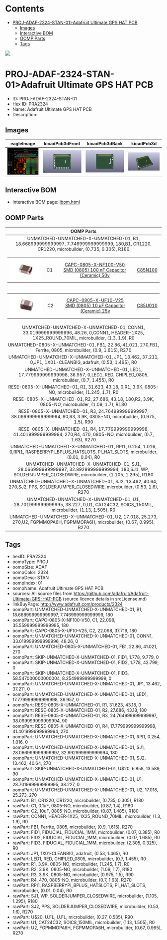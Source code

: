 



Contents
========

* [PROJ-ADAF-2324-STAN-01>Adafruit Ultimate GPS HAT PCB](#proj-adaf-2324-stan-01adafruit-ultimate-gps-hat-pcb)
	* [Images](#images)
	* [Interactive BOM](#interactive-bom)
	* [OOMP Parts](#oomp-parts)
	* [Tags](#tags)
  
![][im]
# PROJ-ADAF-2324-STAN-01>Adafruit Ultimate GPS HAT PCB

- ID: PROJ-ADAF-2324-STAN-01
- Hex ID: PRA2324
- Name: Adafruit Ultimate GPS HAT PCB
- Description: 

## Images
  
  

|eagleImage|kicadPcb3dFront|kicadPcb3dBack|kicadPcb3d|
| :---: | :---: | :---: | :---: |
|[![eagleImage](eagleImage_140.png)](eagleImage_600.png)|[![kicadPcb3dFront](kicadPcb3dFront_140.png)](kicadPcb3dFront_600.png)|[![kicadPcb3dBack](kicadPcb3dBack_140.png)](kicadPcb3dBack_600.png)|[![kicadPcb3d](kicadPcb3d_140.png)](kicadPcb3d_600.png)|

## Interactive BOM

- Interactive BOM page: [ibom.html](kicad/bom/ibom.html)

## OOMP Parts
  

|OOMP Parts|
| :---: |
|UNMATCHED-UNMATCHED-X-UNMATCHED-01, B1, 18.668999999999997, 7.746999999999999, 180,B1, CR1220, CR1220, microbuilder, (0.735, 0.305), R180|
|<table><tr><td>![CAPC-0805-X-NF100-V50](https://raw.githubusercontent.com/oomlout/oomlout_OOMP_parts/main/CAPC-0805-X-NF100-V50/image_140.jpg)</td><td> C1</td><td>[CAPC-0805-X-NF100-V50<br>SMD (0805) 100 nF Capacitor (Ceramic) 50v](https://github.com/oomlout/oomlout_OOMP_parts/tree/main/CAPC-0805-X-NF100-V50/)</td><td>[C85N100](https://github.com/oomlout/oomlout_OOMP_parts/tree/main/CAPC-0805-X-NF100-V50/)</td></tr></table>|
|<table><tr><td>![CAPC-0805-X-UF10-V25](https://raw.githubusercontent.com/oomlout/oomlout_OOMP_parts/main/CAPC-0805-X-UF10-V25/image_140.jpg)</td><td> C2</td><td>[CAPC-0805-X-UF10-V25<br>SMD (0805) 10 uF Capacitor (Ceramic) 25v](https://github.com/oomlout/oomlout_OOMP_parts/tree/main/CAPC-0805-X-UF10-V25/)</td><td>[C85U010](https://github.com/oomlout/oomlout_OOMP_parts/tree/main/CAPC-0805-X-UF10-V25/)</td></tr></table>|
|UNMATCHED-UNMATCHED-X-UNMATCHED-01, CONN1, 33.019999999999996, 48.26, 0,CONN1, HEADER-1X25, 1X25_ROUND_70MIL, microbuilder, (1.3, 1.9), R0|
|UNMATCHED-0805-X-UNMATCHED-01, FB1, 22.86, 41.021, 270,FB1, Ferrite, 0805, microbuilder, (0.9, 1.615), R270|
|UNMATCHED-UNMATCHED-X-UNMATCHED-01, JP1, 13.462, 37.211, 0,JP1, 1X01-CLEANBIG, adafruit, (0.53, 1.465), R0|
|UNMATCHED-UNMATCHED-X-UNMATCHED-01, LED1, 17.779999999999998, 36.957, 0,LED1, RED, CHIPLED_0805, microbuilder, (0.7, 1.455), R0|
|RESE-0805-X-UNMATCHED-01, R1, 31.623, 43.18, 0,R1, 3.9K, 0805-NO, microbuilder, (1.245, 1.7), R0|
|RESE-0805-X-UNMATCHED-01, R2, 27.686, 43.18, 180,R2, 3.9K, 0805-NO, microbuilder, (1.09, 1.7), R180|
|RESE-0805-X-UNMATCHED-01, R3, 24.764999999999997, 38.099999999999994, 90,R3, 3.9K, 0805-NO, microbuilder, (0.975, 1.5), R90|
|RESE-0805-X-UNMATCHED-01, R4, 17.779999999999998, 41.401999999999994, 270,R4, 470, 0805-NO, microbuilder, (0.7, 1.63), R270|
|UNMATCHED-UNMATCHED-X-UNMATCHED-01, RPI1, 0.254, 1.016, 0,RPI1, RASPBERRYPI_BPLUS_HATSLOTS, PI_HAT_SLOTS, microbuilder, (0.01, 0.04), R0|
|UNMATCHED-UNMATCHED-X-UNMATCHED-01, SJ1, 28.066999999999997, 32.892999999999994, 180,SJ1, WP, SOLDERJUMPER_CLOSEDWIRE, microbuilder, (1.105, 1.295), R180|
|UNMATCHED-UNMATCHED-X-UNMATCHED-01, SJ2, 13.462, 40.64, 270,SJ2, PPS, SOLDERJUMPER_CLOSEDWIRE, microbuilder, (0.53, 1.6), R270|
|UNMATCHED-UNMATCHED-X-UNMATCHED-01, U1, 28.701999999999995, 38.227, 0,U1, CAT24C32, SOIC8_150MIL, microbuilder, (1.13, 1.505), R0|
|UNMATCHED-UNMATCHED-X-UNMATCHED-01, U2, 17.018, 25.273, 270,U2, FGPMMOPA6H, FGPMMOPA6H, microbuilder, (0.67, 0.995), R270|

## Tags

- hexID: PRA2324
- oompType: PROJ
- oompSize: ADAF
- oompColor: 2324
- oompDesc: STAN
- oompIndex: 01
- oompName: Adafruit Ultimate GPS HAT PCB
- sources: All source files from https://github.com/adafruit/Adafruit-Ultimate-GPS-HAT-PCB (source licence details in srcLicense.md)
- linkBuyPage: http://www.adafruit.com/products/2324
- oompPart: UNMATCHED-UNMATCHED-X-UNMATCHED-01, B1, 18.668999999999997, 7.746999999999999, 180
- oompPart: CAPC-0805-X-NF100-V50, C1, 22.098, 35.559999999999995, 180
- oompPart: CAPC-0805-X-UF10-V25, C2, 22.098, 37.719, 180
- oompPart: UNMATCHED-UNMATCHED-X-UNMATCHED-01, CONN1, 33.019999999999996, 48.26, 0
- oompPart: UNMATCHED-0805-X-UNMATCHED-01, FB1, 22.86, 41.021, 270
- oompPart: SKIP-UNMATCHED-X-UNMATCHED-01, FID1, 1.778, 9.779, 0
- oompPart: SKIP-UNMATCHED-X-UNMATCHED-01, FID2, 1.778, 42.799, 0
- oompPart: SKIP-UNMATCHED-X-UNMATCHED-01, FID3, 58.547000000000004, 8.254999999999999, 0
- oompPart: UNMATCHED-UNMATCHED-X-UNMATCHED-01, JP1, 13.462, 37.211, 0
- oompPart: UNMATCHED-UNMATCHED-X-UNMATCHED-01, LED1, 17.779999999999998, 36.957, 0
- oompPart: RESE-0805-X-UNMATCHED-01, R1, 31.623, 43.18, 0
- oompPart: RESE-0805-X-UNMATCHED-01, R2, 27.686, 43.18, 180
- oompPart: RESE-0805-X-UNMATCHED-01, R3, 24.764999999999997, 38.099999999999994, 90
- oompPart: RESE-0805-X-UNMATCHED-01, R4, 17.779999999999998, 41.401999999999994, 270
- oompPart: UNMATCHED-UNMATCHED-X-UNMATCHED-01, RPI1, 0.254, 1.016, 0
- oompPart: UNMATCHED-UNMATCHED-X-UNMATCHED-01, SJ1, 28.066999999999997, 32.892999999999994, 180
- oompPart: UNMATCHED-UNMATCHED-X-UNMATCHED-01, SJ2, 13.462, 40.64, 270
- oompPart: SKIP-UNMATCHED-X-UNMATCHED-01, U$20, 6.858, 13.589, 90
- oompPart: UNMATCHED-UNMATCHED-X-UNMATCHED-01, U1, 28.701999999999995, 38.227, 0
- oompPart: UNMATCHED-UNMATCHED-X-UNMATCHED-01, U2, 17.018, 25.273, 270
- rawPart: B1, CR1220, CR1220, microbuilder, (0.735, 0.305), R180
- rawPart: C1, 0.1uF, 0805-NO, microbuilder, (0.87, 1.4), R180
- rawPart: C2, 10uF, 0805-NO, microbuilder, (0.87, 1.485), R180
- rawPart: CONN1, HEADER-1X25, 1X25_ROUND_70MIL, microbuilder, (1.3, 1.9), R0
- rawPart: FB1, Ferrite, 0805, microbuilder, (0.9, 1.615), R270
- rawPart: FID1, FIDUCIAL, FIDUCIAL_1MM, microbuilder, (0.07, 0.385), R0
- rawPart: FID2, FIDUCIAL, FIDUCIAL_1MM, microbuilder, (0.07, 1.685), R0
- rawPart: FID3, FIDUCIAL, FIDUCIAL_1MM, microbuilder, (2.305, 0.325), R0
- rawPart: JP1, 1X01-CLEANBIG, adafruit, (0.53, 1.465), R0
- rawPart: LED1, RED, CHIPLED_0805, microbuilder, (0.7, 1.455), R0
- rawPart: R1, 3.9K, 0805-NO, microbuilder, (1.245, 1.7), R0
- rawPart: R2, 3.9K, 0805-NO, microbuilder, (1.09, 1.7), R180
- rawPart: R3, 3.9K, 0805-NO, microbuilder, (0.975, 1.5), R90
- rawPart: R4, 470, 0805-NO, microbuilder, (0.7, 1.63), R270
- rawPart: RPI1, RASPBERRYPI_BPLUS_HATSLOTS, PI_HAT_SLOTS, microbuilder, (0.01, 0.04), R0
- rawPart: SJ1, WP, SOLDERJUMPER_CLOSEDWIRE, microbuilder, (1.105, 1.295), R180
- rawPart: SJ2, PPS, SOLDERJUMPER_CLOSEDWIRE, microbuilder, (0.53, 1.6), R270
- rawPart: U$20, U.FL, U.FL, microbuilder, (0.27, 0.535), R90
- rawPart: U1, CAT24C32, SOIC8_150MIL, microbuilder, (1.13, 1.505), R0
- rawPart: U2, FGPMMOPA6H, FGPMMOPA6H, microbuilder, (0.67, 0.995), R270



[im]: kicadPcb3d_450.png
